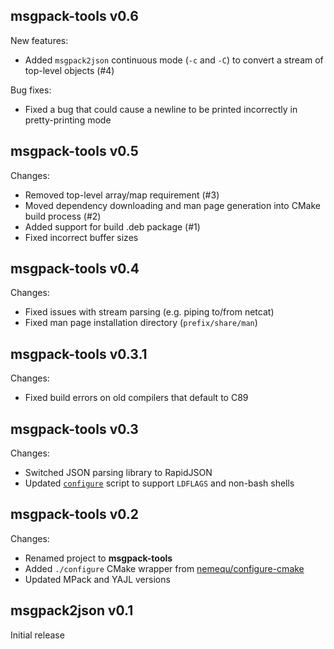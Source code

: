 msgpack-tools v0.6
------------------

New features:

- Added `msgpack2json` continuous mode (`-c` and `-C`) to convert a stream of top-level objects (#4)

Bug fixes:

- Fixed a bug that could cause a newline to be printed incorrectly in pretty-printing mode

msgpack-tools v0.5
------------------

Changes:

- Removed top-level array/map requirement (#3)
- Moved dependency downloading and man page generation into CMake build process (#2)
- Added support for build .deb package (#1)
- Fixed incorrect buffer sizes

msgpack-tools v0.4
------------------

Changes:

- Fixed issues with stream parsing (e.g. piping to/from netcat)
- Fixed man page installation directory (`prefix/share/man`)

msgpack-tools v0.3.1
--------------------

Changes:

- Fixed build errors on old compilers that default to C89

msgpack-tools v0.3
------------------

Changes:

- Switched JSON parsing library to RapidJSON
- Updated [`configure`](https://github.com/nemequ/configure-cmake) script to support `LDFLAGS` and non-bash shells

msgpack-tools v0.2
------------------

Changes:

- Renamed project to **msgpack-tools**
- Added `./configure` CMake wrapper from [nemequ/configure-cmake](https://github.com/nemequ/configure-cmake)
- Updated MPack and YAJL versions

msgpack2json v0.1
-----------------

Initial release
